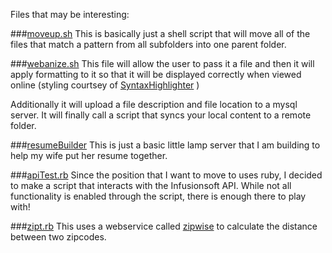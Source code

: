 

Files that may be interesting:

###[moveup.sh](https://github.com/jeremiahmarks/dangerzone/blob/master/scripts/bash/moveup.sh)
This is basically just a shell script that will move all of 
the files that match a pattern from all subfolders into one
parent folder.  

###[webanize.sh](https://github.com/jeremiahmarks/dangerzone/blob/master/scripts/bash/webanize.sh)
This file will allow the user to pass it a file and then it
will apply formatting to it so that it will be displayed 
correctly when viewed online (styling courtsey of 
[SyntaxHighlighter](http://alexgorbatchev.com/SyntaxHighlighter/manual/brushes/) )

Additionally it will upload a file description and file location
to a mysql server.  It will finally call a script that syncs
your local content to a remote folder. 

###[resumeBuilder](https://github.com/jeremiahmarks/resumeBuilder)
This is just a basic little lamp server that I am building
to help my wife put her resume together.  

###[apiTest.rb](https://github.com/jeremiahmarks/dangerzone/blob/master/scripts/ruby/apiTest.rb)
Since the position that I want to move to uses ruby, I
decided to make a script that interacts with the Infusionsoft
API.  While not all functionality is enabled through the 
script, there is enough there to play with!

###[zipt.rb](https://github.com/jeremiahmarks/dangerzone/blob/master/scripts/ruby/zipt.rb)
This uses a webservice called [zipwise](http://www.zipwise.com)
to calculate the distance between two zipcodes. 
